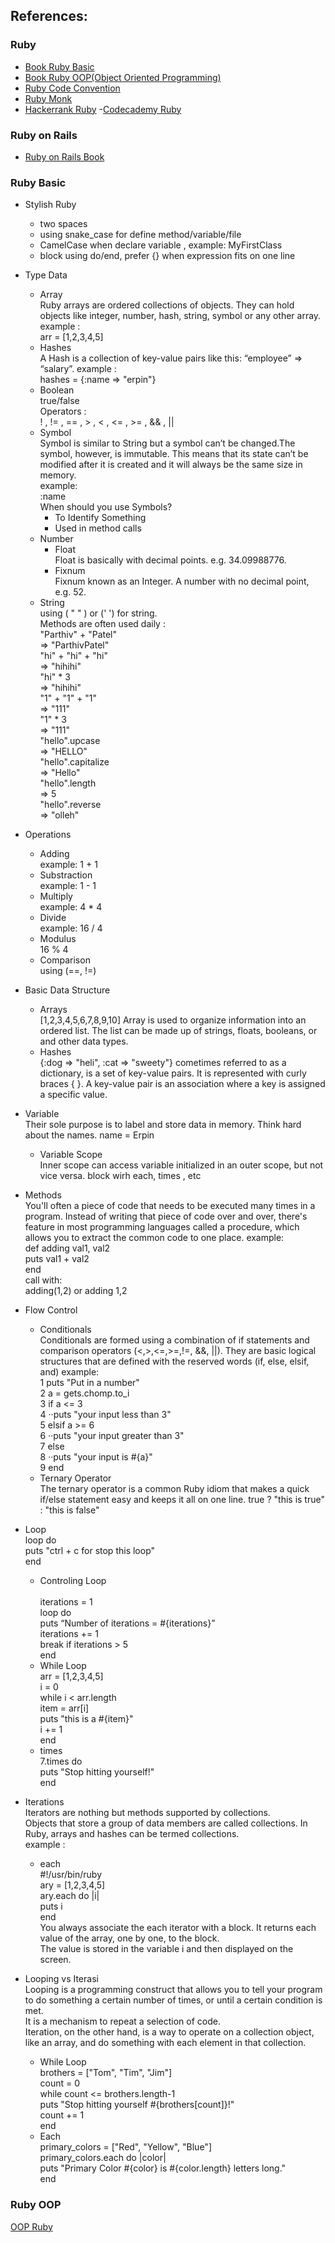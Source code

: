 ## References:
### Ruby
-   [Book Ruby Basic](https://launchschool.com/books/ruby/read/introduction)
-   [Book Ruby OOP(Object Oriented Programming)](https://launchschool.com/books/oo_ruby/read/introduction)
-   [Ruby Code Convention](https://github.com/rubocop-hq/ruby-style-guide)
-   [Ruby Monk](https://rubymonk.com/)
-   [Hackerrank Ruby](https://www.hackerrank.com/domains/ruby)
-[Codecademy Ruby](https://www.codecademy.com/learn/learn-ruby)

### Ruby on Rails
-   [Ruby on Rails Book](https://www.railstutorial.org/book)


### Ruby Basic
- Stylish Ruby
	*	two spaces
	*	using snake_case for define method/variable/file
	*	CamelCase when declare variable , example: MyFirstClass
	*	block using do/end, prefer {} when expression fits on one line

- Type Data
   *   Array <br />
       Ruby arrays are ordered collections of objects. They can hold objects like integer, number, hash, string, symbol or any other array. <br />
       example : <br />
       arr = [1,2,3,4,5]
   *   Hashes <br />
       A Hash is a collection of key-value pairs like this: “employee” => “salary”. 
       example : <br />
       hashes = {:name => "erpin"}
   *   Boolean <br />
       true/false <br />
       Operators : <br />
       ! , != , == , > , < , <= , >= , && , ||
   *   Symbol <br  />
       Symbol is similar to String but a symbol can’t be changed.The symbol, however, is immutable. This means that its state can’t be modified after it is created and it will always be the same size in memory. <br />
       example: <br />
       :name <br />
       When should you use Symbols? <br />
       -   To Identify Something
       -   Used in method calls
   *   Number <br />
       -   Float <br />
           Float is basically with decimal points. e.g. 34.09988776.
       -   Fixnum <br />
            Fixnum known as an Integer. A number with no decimal point, e.g. 52.
	*	String <br/>
		using ( " " ) or (' ') for string. <br />
        Methods are often used daily : <br />
        "Parthiv" + "Patel" <br />
         => "ParthivPatel" <br />
        "hi" + "hi" + "hi" <br />
         => "hihihi" <br />
        "hi" * 3 <br />
         => "hihihi" <br />
        "1" + "1" + "1" <br />
         => "111" <br />
        "1" * 3 <br />
         => "111" <br />
        "hello".upcase <br />
         => "HELLO" <br />
        "hello".capitalize <br />
         => "Hello" <br />
        "hello".length <br />
         => 5 <br />
        "hello".reverse <br />
         => "olleh" <br />

-	Operations
	*	Adding <br/>
		example: 1 + 1
	*	Substraction <br/>
		example:	1 - 1
	*	Multiply <br/>
		example: 4 * 4
	* Divide <br/>
		example: 16 / 4
	*	Modulus <br/>
		16 % 4
	* Comparison <br/>
		using (==, !=)

- Basic Data Structure
	*	Arrays <br/>
		[1,2,3,4,5,6,7,8,9,10]
		Array is used to organize information into an ordered list. The list can be made up of strings, floats, booleans, or and other data types.
	*	Hashes <br/>
		{:dog => "heli", :cat => "sweety"}
		cometimes referred to as a dictionary, is a set of key-value pairs. It is represented with curly braces { }. A key-value pair is an association where a key is assigned a specific value.

-	Variable <br/>
	Their sole purpose is to label and store data in memory. Think hard about the names.
	name = Erpin
	*	Variable Scope <br/>
		Inner scope can access variable initialized in an outer scope, but not vice versa.
	block wirh each, times , etc

-	Methods <br/>
You'll often a piece of code that needs to be executed many times in a program. Instead of writing that piece of code over and over, there's feature in most programming languages called a procedure, which allows you to extract the common code to one place.
	example: <br/>
		def adding val1, val2 <br/>
			puts val1 + val2 <br/>
		end <br/>
	call with: <br/>
		adding(1,2) or adding 1,2

-	Flow Control <br/>
	*	Conditionals <br/>
		Conditionals are formed using a combination of if statements and comparison operators (<,>,<=,>=,!=, &&, ||). They are basic logical structures that are defined with the reserved words (if, else, elsif, and)
	example: <br/>
	1	puts "Put in a number" <br/>
  2 a = gets.chomp.to_i <br/>
  3 if a <= 3 <br/>
  4 ··puts "your input less than 3" <br/>
  5 elsif a >= 6 <br/>
  6 ··puts "your input greater than 3" <br/>
  7 else <br/>
  8 ··puts "your input is #{a}" <br/>
  9 end <br/>
	*	Ternary Operator <br/>
		The ternary operator is a common Ruby idiom that makes a quick if/else statement easy and keeps it all on one line.
		true ? "this is true" : "this is false"

-	Loop <br/>
	loop do  <br/>
		puts "ctrl + c for stop this loop" <br/>
	end
    *   Controling Loop <br />  
    iterations = 1 <br/>
    loop do <br/>
     puts “Number of iterations = #{iterations}” <br/>
     iterations += 1 <br/>
     break if iterations > 5 <br/>
    end <br/>
    *   While Loop <br />
    arr = [1,2,3,4,5] <br />
    i = 0 <br />
    while i < arr.length <br />
        item = arr[i] <br />
        puts "this is a #{item}" <br />
        i += 1 <br />
    end <br />
    * times <br />
        7.times do <br />
          puts "Stop hitting yourself!" <br />
        end <br />

-   Iterations<br />
    Iterators are nothing but methods supported by collections. <br />
    Objects that store a group of data members are called collections. In Ruby, arrays and hashes can be termed collections. <br />
    example : <br />
    *   each <br />
        #!/usr/bin/ruby<br />
        ary = [1,2,3,4,5]<br />
        ary.each do |i|<br />
           puts i<br />
        end<br />
        You always associate the each iterator with a block. It returns each value of the array, one by one, to the block. <br /> 
        The value is stored in the variable i and then displayed on the screen. <br />

-   Looping vs Iterasi<br />
    Looping is a programming construct that allows you to tell your program to do something a certain number of times, or until a certain condition is met.<br /> 
    It is a mechanism to repeat a selection of code. <br />
    Iteration, on the other hand, is a way to operate on a collection object, like an array, and do something with each element in that collection.<br />
    *   While Loop <br />
        brothers = ["Tom", "Tim", "Jim"]<br />
        count = 0<br />
        while count <= brothers.length-1 <br />
          puts "Stop hitting yourself #{brothers[count]}!" <br />
          count += 1 <br />
        end<br />
    *   Each <br />
        primary_colors = ["Red", "Yellow", "Blue"]<br />
        primary_colors.each do |color|<br />
          puts "Primary Color #{color} is #{color.length} letters long."<br />
        end<br />

### Ruby OOP
[OOP Ruby](https://gitlab.com/ervinismu/binar-backend-class/blob/master/OOP.md)